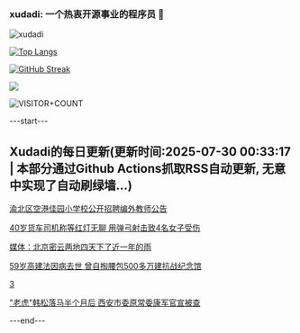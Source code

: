 ### xudadi: 一个热衷开源事业的程序员 👋

![xudadi](https://github-readme-stats-git-masterorgs-github-readme-stats-team.vercel.app/api?username=xudadi)

[![Top Langs](https://github-readme-stats.vercel.app/api/top-langs/?username=xudadi)](https://github.com/anuraghazra/github-readme-stats)

[![GitHub Streak](https://streak-stats.demolab.com?user=xudadi&locale=zh_Hans)](https://git.io/streak-stats)

![](https://raw.githubusercontent.com/xudadi/xudadi/main/assets/github-contribution-grid-snake.svg)

![VISITOR+COUNT](https://komarev.com/ghpvc/?username=xudadi&label=VISITOR+COUNT)


---start---

## Xudadi的每日更新(更新时间:2025-07-30 00:33:17 | 本部分通过Github Actions抓取RSS自动更新, 无意中实现了自动刷绿墙...)

[渝北区空港佳园小学校公开招聘编外教师公告](https://www.gongkaoleida.com/article/2537524)

[40岁货车司机称等红灯无聊 用弹弓射击致4名女子受伤](https://m.163.com/news/article/K5L1PM06051492LM.html)

[媒体：北京密云两地四天下了近一年的雨](https://m.163.com/news/article/K5KU58UN0512D3VJ.html)

[59岁高建法因病去世 曾自掏腰包500多万建抗战纪念馆](https://m.163.com/news/article/K5KBJOUH051492LM.html)

[3](https://m.163.com/touch/news/sub/domestic)

["老虎"韩松落马半个月后 西安市委原常委康军官宣被查](https://m.163.com/news/article/K5KRM1SH051482MP.html)

---end---
